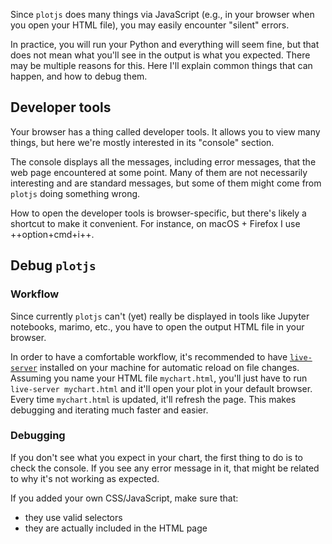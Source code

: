 Since `plotjs` does many things via JavaScript (e.g., in your browser when you open your HTML file), you may easily encounter "silent" errors.

In practice, you will run your Python and everything will seem fine, but that does not mean what you'll see in the output is what you expected. There may be multiple reasons for this. Here I'll explain common things that can happen, and how to debug them.

## Developer tools

Your browser has a thing called developer tools. It allows you to view many things, but here we're mostly interested in its "console" section.

The console displays all the messages, including error messages, that the web page encountered at some point. Many of them are not necessarily interesting and are standard messages, but some of them might come from `plotjs` doing something wrong.

How to open the developer tools is browser-specific, but there's likely a shortcut to make it convenient. For instance, on macOS + Firefox I use ++option+cmd+i++.

## Debug `plotjs`

### Workflow

Since currently `plotjs` can't (yet) really be displayed in tools like Jupyter notebooks, marimo, etc., you have to open the output HTML file in your browser.

In order to have a comfortable workflow, it's recommended to have [`live-server`](https://www.npmjs.com/package/live-server) installed on your machine for automatic reload on file changes. Assuming you name your HTML file `mychart.html`, you'll just have to run `live-server mychart.html` and it'll open your plot in your default browser. Every time `mychart.html` is updated, it'll refresh the page. This makes debugging and iterating much faster and easier.

### Debugging

If you don't see what you expect in your chart, the first thing to do is to check the console. If you see any error message in it, that might be related to why it's not working as expected.

If you added your own CSS/JavaScript, make sure that:

- they use valid selectors
- they are actually included in the HTML page
